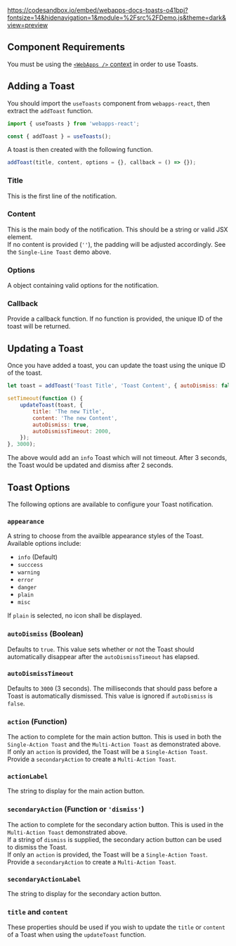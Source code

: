 https://codesandbox.io/embed/webapps-docs-toasts-o41bpj?fontsize=14&hidenavigation=1&module=%2Fsrc%2FDemo.js&theme=dark&view=preview

## Component Requirements
You must be using the [`<WebApps />` context](/developers/react-components/webapps-context) in order to use Toasts.

## Adding a Toast
You should import the `useToasts` component from `webapps-react`, then extract the `addToast` function.

```jsx
import { useToasts } from 'webapps-react';

const { addToast } = useToasts();
```

A toast is then created with the following function.
```jsx
addToast(title, content, options = {}, callback = () => {});
```

### Title
This is the first line of the notification.

### Content
This is the main body of the notification. This should be a string or valid JSX element.<br />
If no content is provided (`''`), the padding will be adjusted accordingly. See the `Single-Line Toast` demo above.

### Options
A object containing valid options for the notification.

### Callback
Provide a callback function. If no function is provided, the unique ID of the toast will be returned.

## Updating a Toast
Once you have added a toast, you can update the toast using the unique ID of the toast.
```jsx
let toast = addToast('Toast Title', 'Toast Content', { autoDismiss: false });

setTimeout(function () {
    updateToast(toast, {
        title: 'The new Title',
        content: 'The new Content',
        autoDismiss: true,
        autoDismissTimeout: 2000,
    });
}, 3000);
```
The above would add an `info` Toast which will not timeout. After 3 seconds, the Toast would be updated and dismiss after 2 seconds.

## Toast Options
The following options are available to configure your Toast notification.

### `appearance`
A string to choose from the availble appearance styles of the Toast.<br />
Available options include:

- `info` (Default)
- `succcess`
- `warning`
- `error`
- `danger`
- `plain`
- `misc`

If `plain` is selected, no icon shall be displayed.

### `autoDismiss` (Boolean)
Defaults to `true`. This value sets whether or not the Toast should automatically disappear after the `autoDismissTimeout` has elapsed.

### `autoDismissTimeout`
Defaults to `3000` (3 seconds). The milliseconds that should pass before a Toast is automatically dismissed. This value is ignored if `autoDismiss` is `false`.

### `action` (Function)
The action to complete for the main action button. This is used in both the `Single-Action Toast` and the `Multi-Action Toast` as demonstrated above.<br />
If only an `action` is provided, the Toast will be a `Single-Action Toast`. Provide a `secondaryAction` to create a `Multi-Action Toast`.

### `actionLabel`
The string to display for the main action button.

### `secondaryAction` (Function **or** `'dismiss'`)
The action to complete for the secondary action button. This is used in the `Multi-Action Toast` demonstrated above.<br />
If a string of `dismiss` is supplied, the secondary action button can be used to dismiss the Toast.<br />
If only an `action` is provided, the Toast will be a `Single-Action Toast`. Provide a `secondaryAction` to create a `Multi-Action Toast`.

### `secondaryActionLabel`
The string to display for the secondary action button.


### `title` and `content`
These properties should be used if you wish to update the `title` or `content` of a Toast when using the `updateToast` function.
